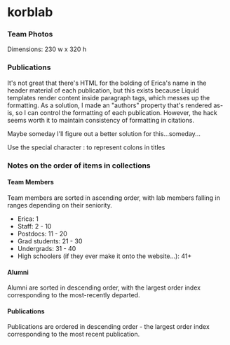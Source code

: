 # korblab

### Team Photos

Dimensions: 230 w x 320 h

### Publications

It's not great that there's HTML for the bolding of Erica's name in the header material of each publication, but this exists because Liquid templates render content inside paragraph tags, which messes up the formatting. As a solution, I made an "authors" property that's rendered as-is, so I can control the formatting of each publication. However, the hack seems worth it to maintain consistency of formatting in citations.

Maybe someday I'll figure out a better solution for this...someday...

Use the special character &#58; to represent colons in titles

### Notes on the order of items in collections

#### Team Members

Team members are sorted in ascending order, with lab members falling in ranges depending on their seniority.

* Erica: 1
* Staff: 2 - 10
* Postdocs: 11 - 20
* Grad students: 21 - 30
* Undergrads: 31 - 40
* High schoolers (if they ever make it onto the website...): 41+

#### Alumni

Alumni are sorted in descending order, with the largest order index corresponding to the most-recently departed.

#### Publications

Publications are ordered in descending order - the largest order index corresponding to the most recent publication.